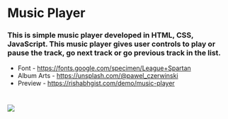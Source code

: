 # Music Player
### This is simple music player developed in HTML, CSS, JavaScript. This music player gives user controls to play or pause the track, go next track or go previous track in the list.
* Font - https://fonts.google.com/specimen/League+Spartan
* Album Arts - https://unsplash.com/@pawel_czerwinski
* Preview - https://rishabhgist.com/demo/music-player
# 
<img src="https://rishabhgist.com/demo/music-player/mus.JPG">